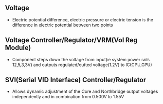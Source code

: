 ## Voltage
- Electric potential difference, electric pressure or electric tension is the difference in electric potential between two points


## Voltage Controller/Regulator/VRM(Vol Reg Module)
- Component steps down the voltage from input(ie system power rails 12,5,3,3V) and outputs regulated/cutted voltage(1.2V) to IC(CPU,GPU)

<src img="https://i.ibb.co/VMHLZdg/voltage-regulator.png" width="400" />

## SVI(Serial VID Interface) Controller/Regulator
-  Allows dynamic adjustment of the Core and Northbridge output voltages independently and in combination from 0.500V to 1.55V
